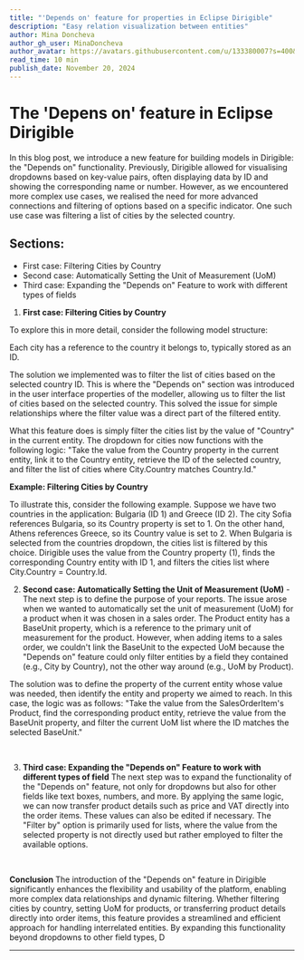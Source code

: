 ```yaml
---
title: "'Depends on' feature for properties in Eclipse Dirigible"
description: "Easy relation visualization between entities"
author: Mina Doncheva
author_gh_user: MinaDoncheva
author_avatar: https://avatars.githubusercontent.com/u/133380007?s=400&u=06f4d52d806a2c6577b774f2ff18a6e00ca07ffa&v=4
read_time: 10 min
publish_date: November 20, 2024
---
```

# The 'Depens on' feature in Eclipse Dirigible
In this blog post, we introduce a new feature for building models in Dirigible: the "Depends on" functionality. Previously, Dirigible allowed for visualising dropdowns based on key-value pairs, often displaying data by ID and showing the corresponding name or number. However, as we encountered more complex use cases, we realised the need for more advanced connections and filtering of options based on a specific indicator. One such use case was filtering a list of cities by the selected country.

## Sections:

 * First case: Filtering Cities by Country
 * Second case: Automatically Setting the Unit of Measurement (UoM)
 * Third case: Expanding the "Depends on" Feature to work with different types of fields

 1. **First case: Filtering Cities by Country**

To explore this in more detail, consider the following model structure:

Each city has a reference to the country it belongs to, typically stored as an ID. 

The solution we implemented was to filter the list of cities based on the selected country ID. This is where the "Depends on" section was introduced in the user interface properties of the modeller, allowing us to filter the list of cities based on the selected country. This solved the issue for simple relationships where the filter value was a direct part of the filtered entity.

What this feature does is simply filter the cities list by the value of "Country" in the current entity. The dropdown for cities now functions with the following logic: "Take the value from the Country property in the current entity, link it to the Country entity, retrieve the ID of the selected country, and filter the list of cities where City.Country matches Country.Id."

**Example: Filtering Cities by Country**

To illustrate this, consider the following example. Suppose we have two countries in the application: Bulgaria (ID 1) and Greece (ID 2). The city Sofia references Bulgaria, so its Country property is set to 1. On the other hand, Athens references Greece, so its Country value is set to 2. When Bulgaria is selected from the countries dropdown, the cities list is filtered by this choice. Dirigible uses the value from the Country property (1), finds the corresponding Country entity with ID 1, and filters the cities list where City.Country = Country.Id.

2. **Second case: Automatically Setting the Unit of Measurement (UoM)** - The next step is to define the purpose of your reports. The issue arose when we wanted to automatically set the unit of measurement (UoM) for a product when it was chosen in a sales order. The Product entity has a BaseUnit property, which is a reference to the primary unit of measurement for the product. However, when adding items to a sales order, we couldn't link the BaseUnit to the expected UoM because the "Depends on" feature could only filter entities by a field they contained (e.g., City by Country), not the other way around (e.g., UoM by Product).

The solution was to define the property of the current entity whose value was needed, then identify the entity and property we aimed to reach. In this case, the logic was as follows: "Take the value from the SalesOrderItem's Product, find the corresponding product entity, retrieve the value from the BaseUnit property, and filter the current UoM list where the ID matches the selected BaseUnit."
  
<br>

3. **Third case: Expanding the "Depends on" Feature to work with different types of field**
The next step was to expand the functionality of the "Depends on" feature, not only for dropdowns but also for other fields like text boxes, numbers, and more. By applying the same logic, we can now transfer product details such as price and VAT directly into the order items. These values can also be edited if necessary. The "Filter by" option is primarily used for lists, where the value from the selected property is not directly used but rather employed to filter the available options.

<br>

**Conclusion**
The introduction of the "Depends on" feature in Dirigible significantly enhances the flexibility and usability of the platform, enabling more complex data relationships and dynamic filtering. Whether filtering cities by country, setting UoM for products, or transferring product details directly into order items, this feature provides a streamlined and efficient approach for handling interrelated entities. By expanding this functionality beyond dropdowns to other field types, D


-------------------------
